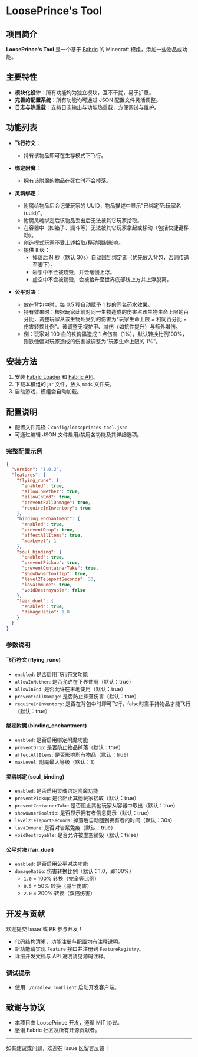 # LoosePrince's Tool

## 项目简介

**LoosePrince's Tool** 是一个基于 [Fabric](https://fabricmc.net/) 的 Minecraft 模组，添加一些物品或功能。

## 主要特性

- **模块化设计**：所有功能均为独立模块，互不干扰，易于扩展。
- **完善的配置系统**：所有功能均可通过 JSON 配置文件灵活调整。
- **日志与热重载**：支持日志输出与功能热重载，方便调试与维护。

## 功能列表

- **飞行符文**：
  - 持有该物品即可在生存模式下飞行。

- **绑定附魔**：
  - 拥有该附魔的物品在死亡时不会掉落。

- **灵魂绑定**：
  - 附魔给物品后会记录玩家的 UUID，物品描述中显示"已绑定至:玩家名(uuid)"。
  - 附魔灵魂绑定后该物品丢出后无法被其它玩家拾取。
  - 在容器中（如箱子、漏斗等）无法被其它玩家拿起或移动（包括快捷键移动）。
  - 创造模式玩家不受上述拾取/移动限制影响。
  - 提供 II 级：
    - 掉落后 N 秒（默认 30s）自动回到绑定者（优先放入背包，否则传送至脚下）。
    - 岩浆中不会被烧毁，并会缓慢上浮。
    - 虚空中不会被销毁，会被抬升至世界底部线上方并上浮脱离。

- **公平对决**：
  - 放在背包中时，每 0.5 秒自动赋予 1 秒的同名药水效果。
  - 持有效果时：根据玩家此前对同一生物造成的伤害占该生物生命上限的百分比，调整玩家从该生物处受到的伤害为"玩家生命上限 × 相同百分比 × 伤害转换比例"。该调整无视护甲、减伤（如抗性提升）与额外增伤。
  - 例：玩家对 100 血的铁傀儡造成 1 点伤害（1%），默认转换比例100%，则铁傀儡对玩家造成的伤害被调整为"玩家生命上限的 1%"。

## 安装方法

1. 安装 [Fabric Loader](https://fabricmc.net/use/) 和 [Fabric API](https://www.curseforge.com/minecraft/mc-mods/fabric-api)。
2. 下载本模组的 jar 文件，放入 `mods` 文件夹。
3. 启动游戏，模组会自动加载。

## 配置说明

- 配置文件路径：`config/looseprinces-tool.json`
- 可通过编辑 JSON 文件启用/禁用各功能及其详细选项。

### 完整配置示例

```json
{
  "version": "1.0.2",
  "features": {
    "flying_rune": {
      "enabled": true,
      "allowInNether": true,
      "allowInEnd": true,
      "preventFallDamage": true,
      "requireInInventory": true
    },
    "binding_enchantment": {
      "enabled": true,
      "preventDrop": true,
      "affectAllItems": true,
      "maxLevel": 1
    },
    "soul_binding": {
      "enabled": true,
      "preventPickup": true,
      "preventContainerTake": true,
      "showOwnerTooltip": true,
      "level2TeleportSeconds": 30,
      "lavaImmune": true,
      "voidDestroyable": false
    },
    "fair_duel": {
      "enabled": true,
      "damageRatio": 1.0
    }
  }
}
```

### 参数说明

#### 飞行符文 (flying_rune)
- `enabled`: 是否启用飞行符文功能
- `allowInNether`: 是否允许在下界使用（默认：true）
- `allowInEnd`: 是否允许在末地使用（默认：true）
- `preventFallDamage`: 是否防止摔落伤害（默认：true）
- `requireInInventory`: 是否在背包中时即可飞行，false时需手持物品才能飞行（默认：true）

#### 绑定附魔 (binding_enchantment)
- `enabled`: 是否启用绑定附魔功能
- `preventDrop`: 是否防止物品掉落（默认：true）
- `affectAllItems`: 是否影响所有物品（默认：true）
- `maxLevel`: 附魔最大等级（默认：1）

#### 灵魂绑定 (soul_binding)
- `enabled`: 是否启用灵魂绑定附魔功能
- `preventPickup`: 是否阻止其他玩家拾取（默认：true）
- `preventContainerTake`: 是否阻止其他玩家从容器中取出（默认：true）
- `showOwnerTooltip`: 是否显示拥有者信息提示（默认：true）
- `level2TeleportSeconds`: 掉落后自动回到拥有者的时间（默认：30s）
- `lavaImmune`: 是否对岩浆免疫（默认：true）
- `voidDestroyable`: 是否允许被虚空销毁（默认：false）

#### 公平对决 (fair_duel)
- `enabled`: 是否启用公平对决功能
- `damageRatio`: 伤害转换比例（默认：1.0，即100%）
  - `1.0` = 100% 转换（完全等比例）
  - `0.5` = 50% 转换（减半伤害）
  - `2.0` = 200% 转换（双倍伤害）

## 开发与贡献

欢迎提交 Issue 或 PR 参与开发！
- 代码结构清晰，功能注册与配置均有注释说明。
- 新功能请实现 `Feature` 接口并注册到 `FeatureRegistry`。
- 详细开发文档与 API 说明请见源码注释。

### 调试提示

- 使用 `./gradlew runClient` 启动开发客户端。

## 致谢与协议

- 本项目由 LoosePrince 开发，遵循 MIT 协议。
- 感谢 Fabric 社区及所有开源贡献者。

---

如有建议或问题，欢迎在 Issue 区留言反馈！
